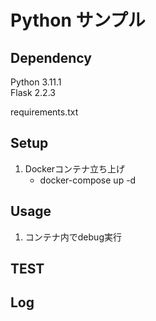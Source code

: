 # Python サンプル
## Dependency
Python  3.11.1  
Flask  2.2.3  


requirements.txt

## Setup
1. Dockerコンテナ立ち上げ
    - docker-compose up -d

## Usage
1. コンテナ内でdebug実行

## TEST


## Log